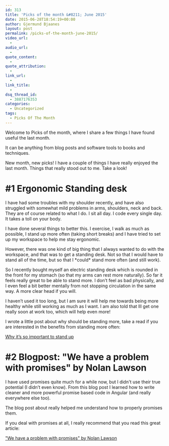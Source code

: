 ```yaml
---
id: 313
title: 'Picks of the month &#8211; June 2015'
date: 2015-06-28T18:54:19+00:00
author: Gjermund Bjaanes
layout: post
permalink: /picks-of-the-month-june-2015/
video_url:
  - 
audio_url:
  - 
quote_content:
  - 
quote_attribution:
  - 
link_url:
  - 
link_title:
  - 
dsq_thread_id:
  - 3887176353
categories:
  - Uncategorized
tags:
  - Picks Of The Month
---
```

Welcome to Picks of the month, where I share a few things I have found useful the last month.

It can be anything from blog posts and software tools to books and techniques.

<!--more-->
New month, new picks! I have a couple of things I have really enjoyed the last month. Things that really stood out to me. Take a look!

# #1 Ergonomic Standing desk

I have had some troubles with my shoulder recently, and have also struggled with somewhat mild problems in arms, shoulders, neck and back. They are of course related to what I do. I sit all day. I code every single day. It takes a toll on your body.

I have done several things to better this. I exercise, I walk as much as possible, I stand up more often (taking short breaks) and I have tried to set up my workspace to help me stay ergonomic.
  
However, there was one kind of big thing that I always wanted to do with the workspace, and that was to get a standing desk. Not so that I would have to stand all of the time, but so that I \*could\* stand more often (and still work).

So I recently bought myself an electric standing desk which is rounded in the front for my stomach (so that my arms can rest more naturally). So far it feels really great to be able to stand more. I don’t feel as bad physically, and I even feel a bit better mentally from not stopping circulation in the same way. A more clear head if you will.

I haven’t used it too long, but I am sure it will help me towards being more healthy while still working as much as I want. I am also told that Ill get one really soon at work too, which will help even more!

I wrote a little post about why should be standing more, take a read if you are interested in the benefits from standing more often:
  
<a href="http://gjermundbjaanes.com/why-its-so-important-to-stand-up/" target="_blank">Why it’s so important to stand up</a>

# #2 Blogpost: "We have a problem with promises" by Nolan Lawson

I have used promises quite much for a while now, but I didn't use their true potential (I didn’t even know). From this blog post I learned how to write cleaner and more powerful promise based code in Angular (and really everywhere else too).

The blog post about really helped me understand how to properly promises them.

If you deal with promises at all, I really recommend that you read this great article:
  
<a href="http://pouchdb.com/2015/05/18/we-have-a-problem-with-promises.html?utm_source=javascriptweekly&utm_medium=email" target="_blank">"We have a problem with promises" by Nolan Lawson</a>

&nbsp;

<div class="addtoany_share_save_container addtoany_content_bottom">
  <div class="a2a_kit a2a_kit_size_32 addtoany_list a2a_target" id="wpa2a_34">
    <a class="a2a_button_facebook" href="http://www.addtoany.com/add_to/facebook?linkurl=http%3A%2F%2Fgjermundbjaanes.com%2Fpicks-of-the-month-june-2015%2F&linkname=Picks%20of%20the%20month%20%E2%80%93%20June%202015" title="Facebook" rel="nofollow" target="_blank"></a><a class="a2a_button_twitter" href="http://www.addtoany.com/add_to/twitter?linkurl=http%3A%2F%2Fgjermundbjaanes.com%2Fpicks-of-the-month-june-2015%2F&linkname=Picks%20of%20the%20month%20%E2%80%93%20June%202015" title="Twitter" rel="nofollow" target="_blank"></a><a class="a2a_button_google_plus" href="http://www.addtoany.com/add_to/google_plus?linkurl=http%3A%2F%2Fgjermundbjaanes.com%2Fpicks-of-the-month-june-2015%2F&linkname=Picks%20of%20the%20month%20%E2%80%93%20June%202015" title="Google+" rel="nofollow" target="_blank"></a><a class="a2a_dd addtoany_share_save" href="https://www.addtoany.com/share"></a>
  </div>
</div>